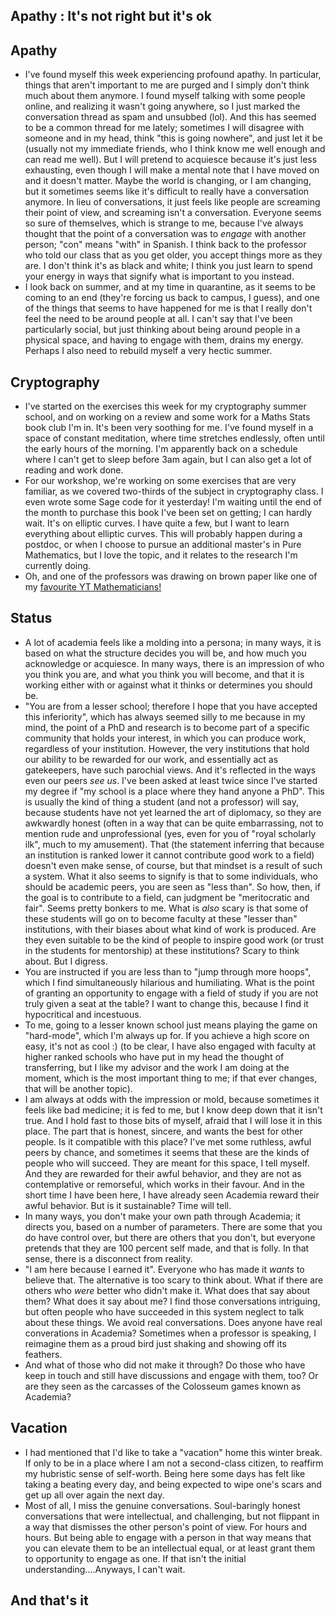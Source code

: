 ## Apathy : It's not right but it's ok

## Apathy
- I've found myself this week experiencing profound apathy. In particular, things that aren't important to me are purged and I simply don't think
much about them anymore. I found myself talking with some people online, and realizing it wasn't going anywhere, so I just marked the conversation thread as spam
and unsubbed (lol). And this has seemed to be a common thread for me lately; sometimes I will disagree with someone and in my head, think "this is going nowhere",
and just let it be (usually not my immediate friends, who I think know me well enough and can read me well). 
But I will pretend to acquiesce because it's just less exhausting, even though I will make a mental note that I have moved on and it doesn't matter. 
Maybe the world is changing, or I am changing, but it sometimes seems like it's difficult to really have a conversation anymore.
In lieu of conversations, it just feels like people are screaming their point of view, and screaming isn't a conversation. Everyone seems so sure of themselves,
which is strange to me, because I've always thought that the point of a conversation was to *engage* with another person; "con" means "with" in Spanish.
I think back to the professor who told our class that as you get older, you accept things more as they are. I don't think it's as 
black and white; I think you just learn to spend your energy in ways that signify what is important to you instead.
- I look back on summer, and at my time in quarantine, as it seems to be coming to an end (they're forcing us back to campus, I guess), and one of the
things that seems to have happened for me is that I really don't feel the need to be around people at all. I can't say that I've been particularly social,
but just thinking about being around people in a physical space, and having to engage with them, drains my energy. Perhaps I also need to rebuild myself
a very hectic summer.

## Cryptography
- I've started on the exercises this week for my cryptography summer school, and on working on a review and some work for a Maths Stats book club I'm in. It's been very 
soothing for me. I've found myself in a space of constant meditation, where time stretches endlessly, often until the early hours of the morning.
I'm apparently back on a schedule where I can't get to sleep before 3am again, but I can also get a lot of reading and work done.
- For our workshop, we're working on some exercises that are very familiar, as we covered two-thirds of the subject in cryptography class. I even wrote some Sage code
for it yesterday! I'm waiting until the end of the month to purchase this book I've been set on getting; I can hardly wait. It's on elliptic curves.
I have quite a few, but I want to learn everything about elliptic curves. This will probably happen during a postdoc, or when I choose to pursue an 
additional master's in Pure Mathematics, but I love the topic, and it relates to the research I'm currently doing.
- Oh, and one of the professors was drawing on brown paper like one of my [favourite YT Mathematicians!](https://www.youtube.com/c/singingbanana/videos)

## Status
- A lot of academia feels like a molding into a persona; in many ways, it is based on what the structure decides you will be, and how much you acknowledge or
acquiesce. In many ways, there is an impression of who you think you are, and what you think you will become, and that it is working either with or against what it thinks
or determines you should be.
- "You are from a lesser school; therefore I hope that you have accepted this inferiority", which has always seemed silly to me because in my mind, the point of 
a PhD and research is to become part of a specific community that holds your interest, in which you can produce work, regardless of your institution. However,
the very institutions that hold our ability to be rewarded for our work, and essentially act as gatekeepers, have such parochial views. And it's reflected in
the ways even our peers *see us*. I've been asked at least twice since I've started my degree if "my school is a place where they hand anyone a PhD". 
This is usually the kind of thing a student (and not a professor) will say, because students have not yet learned the art of diplomacy, so they are awkwardly honest (often
in a way that can be quite embarrassing, not to mention rude and unprofessional (yes, even for you of "royal scholarly ilk", much to my amusement). That (the statement inferring that because an institution is ranked lower it cannot contribute good
work to a field) doesn't
even make sense, of course, but that mindset is a result of such a system. What it also seems to signify is that to some individuals, who should be academic peers, you are 
seen as "less than". So how, then, if the goal is to contribute to a field, can judgment be "meritocratic and fair". Seems pretty bonkers to me. 
What is *also* scary is that some of these students will go on to become faculty at these "lesser than" institutions, with their biases about
what kind of work is produced. Are they even suitable to be the kind of people to inspire good work (or trust in the students for mentorship) at these institutions? Scary to think about. But I digress.
- You are instructed if you are less than to "jump through more hoops", which I find simultaneously hilarious and humiliating. What is the point of granting an
opportunity to engage with a field of study if you are not truly given a seat at the table? I want to change this, because I find it hypocritical and incestuous.
- To me, going to a lesser known school just means playing the game on "hard-mode", which I'm always up for. If you achieve a high score on easy, it's not as cool :)
(to be clear, I have also engaged with faculty at higher ranked schools who have put in my head the thought of transferring, but I like my advisor 
and the work I am doing at the moment, which
is the most important thing to me; if that ever changes, that will be another topic).
- I am always at odds with the impression or mold, because sometimes it feels like bad medicine; it is fed to me, but I know deep down that it isn't true. And I hold fast
to those bits of myself, afraid that I will lose it in this place. The part that is honest, sincere, and wants the best for other people. Is it compatible with this place? I've met some ruthless, awful peers by chance, and sometimes it seems that these are the kinds of people who will succeed. They are meant for this space, I tell myself. And they are rewarded for their awful behavior, and they are not as contemplative or remorseful, which works in their favour. And in the short time I have been here, I have already seen Academia reward their awful behavior. But is it sustainable? Time will tell.
- In many ways, you don't make your own path through Academia; it directs you, based on a number of parameters. There are some that you do have control over, but there
are others that you don't, but everyone pretends that they are 100 percent self made, and that is folly. In that sense, there is a disconnect from reality.
- "I am here because I earned it". Everyone who has made it *wants* to believe that. The alternative is too scary to think about. What if there are others who *were*
better who didn't make it. What does that say about them? What does it say about me? I find those conversations intriguing, but often people who have succeeded in
this system neglect to talk about these things. We avoid real conversations. Does anyone have real converations in Academia? Sometimes when a professor is speaking, I reimagine them as a proud bird just shaking and showing off its feathers. 
- And what of those who did not make it through? Do those who have keep in touch and still have discussions and engage with them, too? Or are they seen as the carcasses of
the Colosseum games known as Academia? 

## Vacation
- I had mentioned that I'd like to take a "vacation" home this winter break. If only to be in a place where I am not a second-class citizen, to reaffirm my hubristic
sense of self-worth. Being here some days has felt like taking a beating every day, and being expected to wipe one's scars and get up all over again the next day.
- Most of all, I miss the genuine conversations. Soul-baringly honest conversations that were intellectual, and challenging, but not flippant in a way that dismisses
the other person's point of view. For hours and hours. But being able to engage with a person in that way means that you can elevate them to be an intellectual equal,
or at least grant them to opportunity to engage as one. If that isn't the initial understanding....Anyways, I can't wait.

## And that's it











